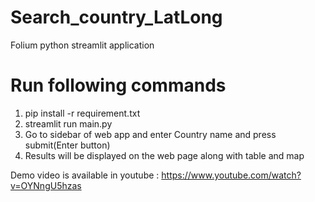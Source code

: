# Search_country_LatLong
Folium python streamlit application

# Run following commands 
1. pip install -r requirement.txt
2. streamlit run main.py
3. Go to sidebar of web app and enter Country name and press submit(Enter button)
4. Results will be displayed on the web page along with table and map


Demo video is available in youtube : https://www.youtube.com/watch?v=OYNngU5hzas
